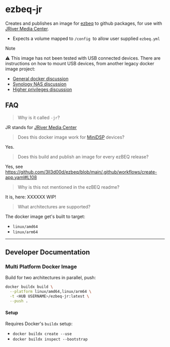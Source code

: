# ezbeq-jr

Creates and publishes an image for [ezbeq](https://github.com/3ll3d00d/ezbeq) to github packages, for use with [JRiver Media Center](https://www.jriver.com).
 
- Expects a volume mapped to `/config `to allow user supplied `ezbeq.yml`

> [!NOTE]
> ⚠ This image has not been tested with USB connected devices.
> There are instructions on how to mount USB devices, from another legacy docker image project:
> - [General docker discussion](https://github.com/jmery/ezbeq-docker/tree/ef3f954f37b1b420e31635a699bfbb864e861ad9?tab=readme-ov-file#general-linux-docker-instructions)
> - [Synology NAS discussion](https://github.com/jmery/ezbeq-docker/tree/ef3f954f37b1b420e31635a699bfbb864e861ad9?tab=readme-ov-file#general-linux-docker-instructions)
>  - [Higher privileges discussion](https://github.com/jmery/ezbeq-docker/tree/ef3f954f37b1b420e31635a699bfbb864e861ad9?tab=readme-ov-file#note-on-execute-container-using-high-privilege)

## FAQ

> Why is it called `-jr`?
 
JR stands for [JRiver Media Center](https://www.jriver.com)

> Does this docker image work for [MiniDSP](https://www.minidsp.com) devices?

Yes.

> Does this build and publish an image for every ezBEQ release?

Yes, see https://github.com/3ll3d00d/ezbeq/blob/main/.github/workflows/create-app.yaml#L108

> Why is this not mentioned in the ezBEQ readme?
 
It is, here: XXXXXX WIP!


> What architectures are supported?

The docker image get's built to target:

- `linux/amd64`
- `linux/arm64`

---

## Developer Documentation

### Multi Platform Docker Image

Build for two architectures in parallel, push:

```bash
docker buildx build \
  --platform linux/amd64,linux/arm64 \
  -t <HUB USERNAME>/ezbeq-jr:latest \
  --push .
```

#### Setup

Requires Docker's `buildx` setup:

- `docker buildx create --use`
- `docker buildx inspect --bootstrap`
